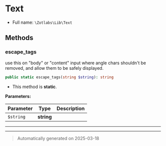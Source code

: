 
# Text





* Full name: `\Zotlabs\Lib\Text`




## Methods


### escape_tags

use this on "body" or "content" input where angle chars shouldn't be removed,
and allow them to be safely displayed.

```php
public static escape_tags(string $string): string
```



* This method is **static**.




**Parameters:**

| Parameter | Type | Description |
|-----------|------|-------------|
| `$string` | **string** |  |





***


***
> Automatically generated on 2025-03-18
